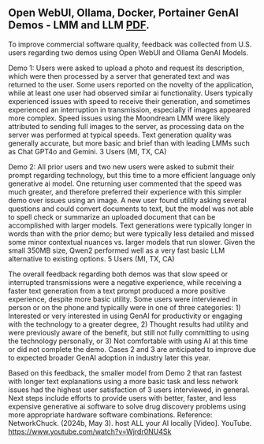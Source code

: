 ## Open WebUI, Ollama, Docker, Portainer GenAI Demos - LMM and LLM [PDF](https://drive.google.com/file/d/1y10kKqd2UWVGvzcergm9CA5bpPXo_T23/view?usp=sharing).

To improve commercial software quality, feedback was collected from U.S. users regarding two demos using Open WebUI and Ollama GenAI Models.  

Demo 1: Users were asked to upload a photo and request its description, which were then processed by a server that generated text and was returned to the user. Some users reported on the novelty of the application, while at least one user had observed similar ai functionality. Users typically experienced issues with speed to receive their generation, and sometimes experienced an interruption in transmission, especially if images appeared more complex. Speed issues using the Moondream LMM were likely attributed to sending full images to the server, as processing data on the server was performed at typical speeds. Text generation quality was generally accurate, but more basic and brief than with leading LMMs such as Chat GPT4o and Gemini. 3 Users (MI, TX, CA)

Demo 2: All prior users and two new users were asked to submit their prompt regarding technology, but this time to a more efficient language only generative ai model. One returning user commented that the speed was much greater, and therefore preferred their experience with this simpler demo over issues using an image. A new user found utility asking several questions and could convert documents to text, but the model was not able to spell check or summarize an uploaded document that can be accomplished with larger models. Text generations were typically longer in words than with the prior demo; but were typically less detailed and missed some minor contextual nuances vs. larger models that run slower. Given the small 350MB size, Qwen2 performed well as a very fast basic LLM alternative to existing options. 5 Users (MI, TX, CA) 

The overall feedback regarding both demos was that slow speed or interrupted transmissions were a negative experience, while receiving a faster text generation from a text prompt produced a more positive experience, despite more basic utility. Some users were interviewed in person or on the phone and typically were in one of three categories: 1) Interested or very interested in using GenAI for productivity or engaging with the technology to a greater degree, 2) Thought results had utility and were previously aware of the benefit, but still not fully committing to using the technology personally, or 3) Not comfortable with using AI at this time or did not complete the demo. Cases 2 and 3 are anticipated to improve due to expected broader GenAI adoption in industry later this year. 

Based on this feedback, the smaller model from Demo 2 that ran fastest with longer text explanations using a more basic task and less network issues had the highest user satisfaction of 3 users interviewed, in general. Next steps include efforts to provide users with better, faster, and less expensive generative ai software to solve drug discovery problems using more appropriate hardware software combinations. 
Reference: NetworkChuck. (2024b, May 3). host ALL your AI locally [Video]. YouTube. https://www.youtube.com/watch?v=Wjrdr0NU4Sk

